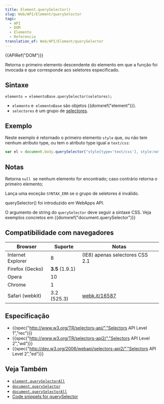 ```yaml
---
title: Element.querySelector()
slug: Web/API/Element/querySelector
tags:
  - API
  - DOM
  - Elemento
  - Referencia
translation_of: Web/API/Element/querySelector
---
```

{{APIRef("DOM")}}

Retorna o primeiro elemento descendente do elemento em que a função foi invocada e que corresponde aos seletores especificado.

## Sintaxe

    elemento = elementoBase.querySelector(seletores);

- `elemento` e` elementoBase` são objetos {{domxref("element")}}.
- `selectores` é um grupo de [selectores](/pt-BR/docs/Web/Guide/CSS/Getting_Started/Selectors).

## Exemplo

Neste exemplo é retornado o primeiro elemento `style` que, ou não tem nenhum atributo type, ou tem o atributo type igual a `text/css`:

```js
var el = document.body.querySelector("style[type='text/css'], style:not([type])");
```

## Notas

Retorna `null `se nenhum elemento for encontrado; caso contrário retorna o primeiro elemento;

Lança uma exceção `SYNTAX_ERR` se o grupo de seletores é inválido.

querySelector() foi introduzido em WebApps API.

O argumento de string do `querySelector` deve seguir a sintaxe CSS. Veja exemplos concretos em {{domxref("document.querySelector")}}

## Compatibilidade com navegadores

| Browser           | Suporte         | Notas                                                          |
| ----------------- | --------------- | -------------------------------------------------------------- |
| Internet Explorer | 8               | (IE8) apenas selectores CSS 2.1                                |
| Firefox (Gecko)   | **3.5** (1.9.1) |                                                                |
| Opera             | 10              |                                                                |
| Chrome            | 1               |                                                                |
| Safari (webkit)   | 3.2 (525.3)     | [webk.it/16587](https://bugs.webkit.org/show_bug.cgi?id=16587) |

## Especificação

- {{spec("http://www.w3.org/TR/selectors-api/","Selectors API Level 1","rec")}}
- {{spec("http://www.w3.org/TR/selectors-api2/","Selectors API Level 2","wd")}}
- {{spec("http://dev.w3.org/2006/webapi/selectors-api2/","Selectors API Level 2","ed")}}

## Veja Também

- [`element.querySelectorAll`](/pt-BR/docs/DOM/Element.querySelectorAll)
- [`document.querySelector`](/pt-BR/docs/DOM/Document.querySelector)
- [`document.querySelectorAll`](/pt-BR/docs/DOM/Document.querySelectorAll)
- [Code snippets for querySelector](/pt-BR/docs/Code_snippets/QuerySelector)
